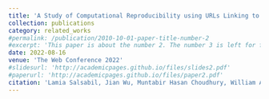 ```yaml
---
title: 'A Study of Computational Reproducibility using URLs Linking to Open Access Datasets and Software'
collection: publications
category: related_works
#permalink: /publication/2010-10-01-paper-title-number-2
#excerpt: 'This paper is about the number 2. The number 3 is left for future work.'
date: 2022-08-16
venue: 'The Web Conference 2022'
#slidesurl: 'http://academicpages.github.io/files/slides2.pdf'
#paperurl: 'http://academicpages.github.io/files/paper2.pdf'
citation: 'Lamia Salsabil, Jian Wu, Muntabir Hasan Choudhury, William A. Ingram, Edward A. Fox, Sarah M. Rajtmajer, and C. Lee Giles. 2022. A Study of Computational Reproducibility using URLs Linking to Open Access Datasets and Software. In Companion Proceedings of the Web Conference 2022 (WWW &#39;22). Association for Computing Machinery, New York, NY, USA, 784–788. https://doi.org/10.1145/3487553.3524658'
---
```

